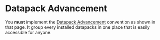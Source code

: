 # Datapack Advancement

You **must** implement the [Datapack Advancement](../conventions/datapack_advancement.md) convention as shown in that page.
It group every installed datapacks in one place that is easily accessible for anyone.